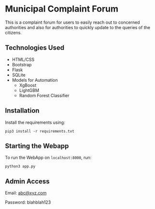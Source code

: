 # Municipal Complaint Forum
This is a complaint forum for users to easily reach out to concerned authorities and also for authorities to quickly update to the queries of the citizens.

## Technologies Used

- HTML/CSS
- Bootstrap
- Flask
- SQLite
- Models for Automation
    - XgBoost
    - LightGBM
    - Random Forest Classifier

## Installation

Install the requirements using:

```pip3 install -r requirements.txt```

## Starting the Webapp

To run the WebApp on `localhost:8000`, run:

 ```python3 app.py```

## Admin Access

Email: abc@xyz.com

Password: blahblah123